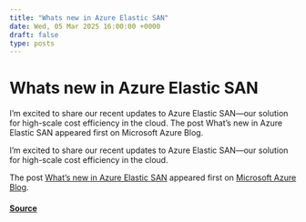 ```yaml
---
title: "Whats new in Azure Elastic SAN"
date: Wed, 05 Mar 2025 16:00:00 +0000
draft: false
type: posts
---
```

# Whats new in Azure Elastic SAN





I’m excited to share our recent updates to Azure Elastic SAN—our solution for high-scale cost efficiency in the cloud. The post What’s new in Azure Elastic SAN appeared first on Microsoft Azure Blog. 

I’m excited to share our recent updates to Azure Elastic SAN—our solution for high-scale cost efficiency in the cloud.

The post [What’s new in Azure Elastic SAN](https://azure.microsoft.com/en-us/blog/whats-new-in-azure-elastic-san/) appeared first on [Microsoft Azure Blog](https://azure.microsoft.com/en-us/blog).

#### [Source](https://azure.microsoft.com/en-us/blog/whats-new-in-azure-elastic-san/)


